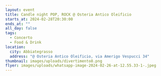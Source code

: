 ```yaml
---
layout: event
title: Candle night POP, ROCK @ Osteria Antico Oleificio
starts_at: 2024-02-28T20:30:00
ends_at: ""
all_day: false
tags:
  - Concerto
  - Food & Drink
location:
  city: Abbiategrasso
  address: "@ Osteria Antico Oleificio, via Amerigo Vespucci 34"
thumbnail: images/uploads/divertimento8.png
flyer: images/uploads/whatsapp-image-2024-02-26-at-12.55.33-1-.jpeg
---
```

